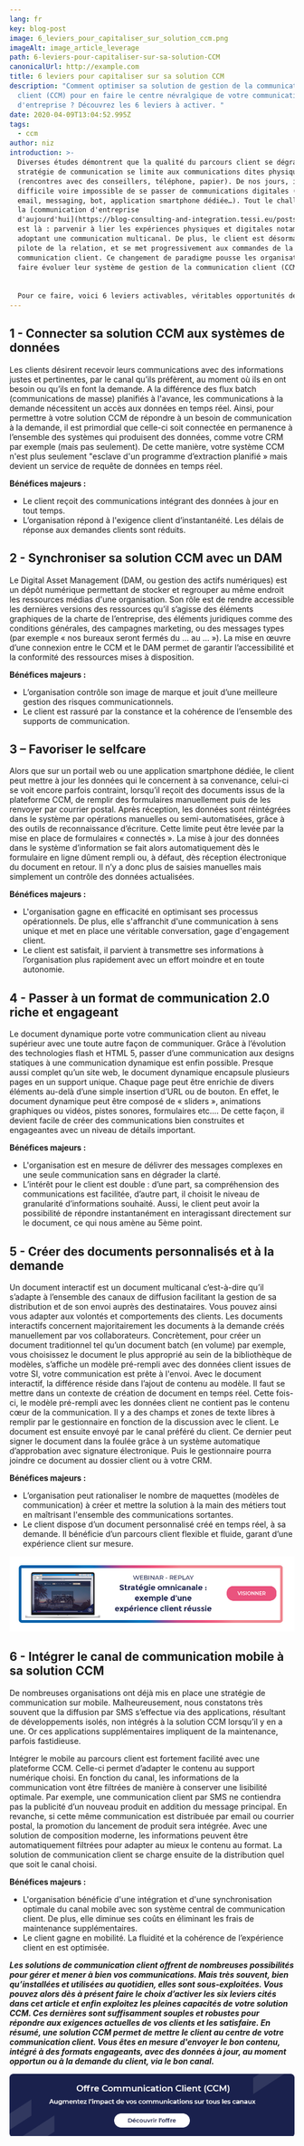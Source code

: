 ```yaml
---
lang: fr
key: blog-post
image: 6_leviers_pour_capitaliser_sur_solution_ccm.png
imageAlt: image_article_leverage
path: 6-leviers-pour-capitaliser-sur-sa-solution-CCM
canonicalUrl: http://example.com
title: 6 leviers pour capitaliser sur sa solution CCM
description: "Comment optimiser sa solution de gestion de la communication
  client (CCM) pour en faire le centre névralgique de votre communication
  d'entreprise ? Découvrez les 6 leviers à activer. "
date: 2020-04-09T13:04:52.995Z
tags:
  - ccm
author: niz
introduction: >-
  Diverses études démontrent que la qualité du parcours client se dégrade si la
  stratégie de communication se limite aux communications dites physiques
  (rencontres avec des conseillers, téléphone, papier). De nos jours, il semble
  difficile voire impossible de se passer de communications digitales (site web,
  email, messaging, bot, application smartphone dédiée…). Tout le challenge de
  la [communication d'entreprise
  d'aujourd'hui](https://blog-consulting-and-integration.tessi.eu/posts/de-l-editique-aux-solutions-de-gestion-de-la-communication-client-quelles-evolutions-et-avantages-majeurs)
  est là : parvenir à lier les expériences physiques et digitales notamment en
  adoptant une communication multicanal. De plus, le client est désormais le
  pilote de la relation, et se met progressivement aux commandes de la
  communication client. Ce changement de paradigme pousse les organisations à
  faire évoluer leur système de gestion de la communication client (CCM).


  Pour ce faire, voici 6 leviers activables, véritables opportunités de capitaliser sur votre plateforme CCM en place.
---
```

## 1 - Connecter sa solution CCM aux systèmes de données

Les clients désirent recevoir leurs communications avec des informations justes et pertinentes, par le canal qu’ils préfèrent, au moment où ils en ont besoin ou qu’ils en font la demande. A la différence des flux batch (communications de masse) planifiés à l'avance, les communications à la demande nécessitent un accès aux données en temps réel. Ainsi, pour permettre à votre solution CCM de répondre à un besoin de communication à la demande, il est primordial que celle-ci soit connectée en permanence à l’ensemble des systèmes qui produisent des données, comme votre CRM par exemple (mais pas seulement). De cette manière, votre système CCM n'est plus seulement "esclave d'un programme d’extraction planifié » mais devient un service de requête de données en temps réel.

**Bénéfices majeurs :**

* Le client reçoit des communications intégrant des données à jour en tout temps. 
* L’organisation répond à l'exigence client d’instantanéité. Les délais de réponse aux demandes clients sont réduits.

## 2 - Synchroniser sa solution CCM avec un DAM

Le Digital Asset Management (DAM, ou gestion des actifs numériques) est un dépôt numérique permettant de stocker et regrouper au même endroit les ressources médias d'une organisation. Son rôle est de rendre accessible les dernières versions des ressources qu’il s’agisse des éléments graphiques de la charte de l’entreprise, des éléments juridiques comme des conditions générales, des campagnes marketing, ou des messages types (par exemple « nos bureaux seront fermés du … au … »). La mise en œuvre d’une connexion entre le CCM et le DAM permet de garantir l’accessibilité et la conformité des ressources mises à disposition.

**Bénéfices majeurs :**

* L’organisation contrôle son image de marque et jouit d’une meilleure gestion des risques communicationnels.
* Le client est rassuré par la constance et la cohérence de l’ensemble des supports de communication.

## 3 – Favoriser le selfcare

Alors que sur un portail web ou une application smartphone dédiée, le client peut mettre à jour les données qui le concernent à sa convenance, celui-ci se voit encore parfois contraint, lorsqu’il reçoit des documents issus de la plateforme CCM, de remplir des formulaires manuellement puis de les renvoyer par courrier postal. Après réception, les données sont réintégrées dans le système par opérations manuelles ou semi-automatisées, grâce à des outils de reconnaissance d’écriture. Cette limite peut être levée par la mise en place de formulaires « connectés ». La mise à jour des données dans le système d’information se fait alors automatiquement dès le formulaire en ligne dûment rempli ou, à défaut, dès réception électronique du document en retour. Il n’y a donc plus de saisies manuelles mais simplement un contrôle des données actualisées. 

**Bénéfices majeurs :** 

* L'organisation gagne en efficacité en optimisant ses processus opérationnels. De plus, elle s'affranchit d'une communication à sens unique et met en place une véritable conversation, gage d'engagement client. 
* Le client est satisfait, il parvient à transmettre ses informations à l’organisation plus rapidement avec un effort moindre et en toute autonomie.

## 4 - Passer à un format de communication 2.0 riche et engageant

Le document dynamique porte votre communication client au niveau supérieur avec une toute autre façon de communiquer. Grâce à l’évolution des technologies flash et HTML 5, passer d’une communication aux designs statiques à une communication dynamique est enfin possible. Presque aussi complet qu’un site web, le document dynamique encapsule plusieurs pages en un support unique. Chaque page peut être enrichie de divers éléments au-delà d’une simple insertion d’URL ou de bouton. En effet, le document dynamique peut être composé de « sliders », animations graphiques ou vidéos, pistes sonores, formulaires etc.... De cette façon, il devient facile de créer des communications bien construites et engageantes avec un niveau de détails important.  

**Bénéfices majeurs :** 

* L'organisation est en mesure de délivrer des messages complexes en une seule communication sans en dégrader la clarté.
* L’intérêt pour le client est double : d’une part, sa compréhension des communications est facilitée, d’autre part, il choisit le niveau de granularité d’informations souhaité. Aussi, le client peut avoir la possibilité de répondre instantanément en interagissant directement sur le document, ce qui nous amène au 5ème point.

## 5 - Créer des documents personnalisés et à la demande

Un document interactif est un document multicanal c’est-à-dire qu’il s’adapte à l’ensemble des canaux de diffusion facilitant la gestion de sa distribution et de son envoi auprès des destinataires. Vous pouvez ainsi vous adapter aux volontés et comportements des clients. Les documents interactifs concernent majoritairement les documents à la demande créés manuellement par vos collaborateurs. Concrètement, pour créer un document traditionnel tel qu’un document batch (en volume) par exemple, vous choisissez le document le plus approprié au sein de la bibliothèque de modèles, s’affiche un modèle pré-rempli avec des données client issues de votre SI, votre communication est prête à l'envoi. Avec le document interactif, la différence réside dans l’ajout de contenu au modèle. Il faut se mettre dans un contexte de création de document en temps réel. Cette fois-ci, le modèle pré-rempli avec les données client ne contient pas le contenu cœur de la communication. Il y a des champs et zones de texte libres à remplir par le gestionnaire en fonction de la discussion avec le client. Le document est ensuite envoyé par le canal préféré du client. Ce dernier peut signer le document dans la foulée grâce à un système automatique d’approbation avec signature électronique. Puis le gestionnaire pourra joindre ce document au dossier client ou à votre CRM.

**Bénéfices majeurs :** 

* L’organisation peut rationaliser le nombre de maquettes (modèles de communication) à créer et mettre la solution à la main des métiers tout en maîtrisant l'ensemble des communications sortantes.
* Le client dispose d’un document personnalisé créé en temps réel, à sa demande. Il bénéficie d’un parcours client flexible et fluide, garant d’une expérience client sur mesure.

[![Inscription_webinar_stratégie_omnicanale](strategie-omnicanale-.jpg "Webinar -Stratégie omnicanale : exemple d'une expérience client réussie- ")](https://content.blog-consulting-and-integration.tessi.eu/webinar-tessi-x-opentext-strategie-omnicanal-exemple-d-une-experience-client-reussie)

## 6 - Intégrer le canal de communication mobile à sa solution CCM

De nombreuses organisations ont déjà mis en place une stratégie de communication sur mobile. Malheureusement, nous constatons très souvent que la diffusion par SMS s’effectue via des applications, résultant de développements isolés, non intégrés à la solution CCM lorsqu’il y en a une. Or ces applications supplémentaires impliquent de la maintenance, parfois fastidieuse. 

Intégrer le mobile au parcours client est fortement facilité avec une plateforme CCM. Celle-ci permet d’adapter le contenu au support numérique choisi. En fonction du canal, les informations de la communication vont être filtrées de manière à conserver une lisibilité optimale. Par exemple, une communication client par SMS ne contiendra pas la publicité d’un nouveau produit en addition du message principal. En revanche, si cette même communication est distribuée par email ou courrier postal, la promotion du lancement de produit sera intégrée. Avec une solution de composition moderne, les informations peuvent être automatiquement filtrées pour adapter au mieux le contenu au format. La solution de communication client se charge ensuite de la distribution quel que soit le canal choisi.

**Bénéfices majeurs :**

* L'organisation bénéficie d'une intégration et d'une synchronisation optimale du canal mobile avec son système central de communication client. De plus, elle diminue ses coûts en éliminant les frais de maintenance supplémentaires.
* Le client gagne en mobilité. La fluidité et la cohérence de l’expérience client en est optimisée.

***Les solutions de communication client offrent de nombreuses possibilités pour gérer et mener à bien vos communications. Mais très souvent, bien qu’installées et utilisées au quotidien, elles sont sous-exploitées. Vous pouvez alors dès à présent faire le choix d’activer les six leviers cités dans cet article et enfin exploitez les pleines capacités de votre solution CCM. Ces dernières sont suffisamment souples et robustes pour répondre aux exigences actuelles de vos clients et les satisfaire. En résumé, une solution CCM permet de mettre le client au centre de votre communication client. Vous êtes en mesure d'envoyer le bon contenu, intégré à des formats engageants, avec des données à jour, au moment opportun ou à la demande du client, via le bon canal.***

[![Découvrir offre CCM](banniere_offre_communication_client.png "Offre CCM")](https://www.tessi.eu/ch/fr/solution/technologies/conseil-integration/conseil-integration/ccm-cxm-guide-de-conversation-interactif/?utm_source=blog&utm_medium=in_article_banner&utm_content=5e67d5b4d59cbc3440530632&utm_campaign=5e9056d0d59cbc792e8f8f50)